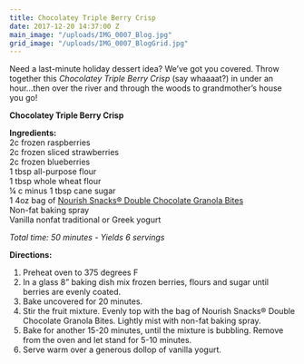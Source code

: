 ```yaml
---
title: Chocolatey Triple Berry Crisp
date: 2017-12-20 14:37:00 Z
main_image: "/uploads/IMG_0007_Blog.jpg"
grid_image: "/uploads/IMG_0007_BlogGrid.jpg"
---
```


Need a last-minute holiday dessert idea? We’ve got you covered. Throw together this *Chocolatey Triple Berry Crisp* (say whaaaat?) in under an hour…then over the river and through the woods to grandmother’s house you go!  

**Chocolatey Triple Berry Crisp**  

**Ingredients:**  
2c frozen raspberries  
2c frozen sliced strawberries  
2c frozen blueberries  
1 tbsp all-purpose flour  
1 tbsp whole wheat flour  
¼ c minus 1 tbsp cane sugar  
1 4oz bag of [Nourish Snacks® Double Chocolate Granola Bites](/snacks/double-chocolate/)  
Non-fat baking spray  
Vanilla nonfat traditional or Greek yogurt  

*Total time: 50 minutes - Yields 6 servings*  

**Directions:**  
1.	Preheat oven to 375 degrees F  
2.	In a glass 8” baking dish mix frozen berries, flours and sugar until berries are evenly coated.  
3.	Bake uncovered for 20 minutes.  
4.	Stir the fruit mixture. Evenly top with the bag of Nourish Snacks® Double Chocolate Granola Bites. Lightly mist with non-fat baking spray.  
5.	Bake for another 15-20 minutes, until the mixture is bubbling. Remove from the oven and let stand for 5-10 minutes.  
6.	Serve warm over a generous dollop of vanilla yogurt.  


